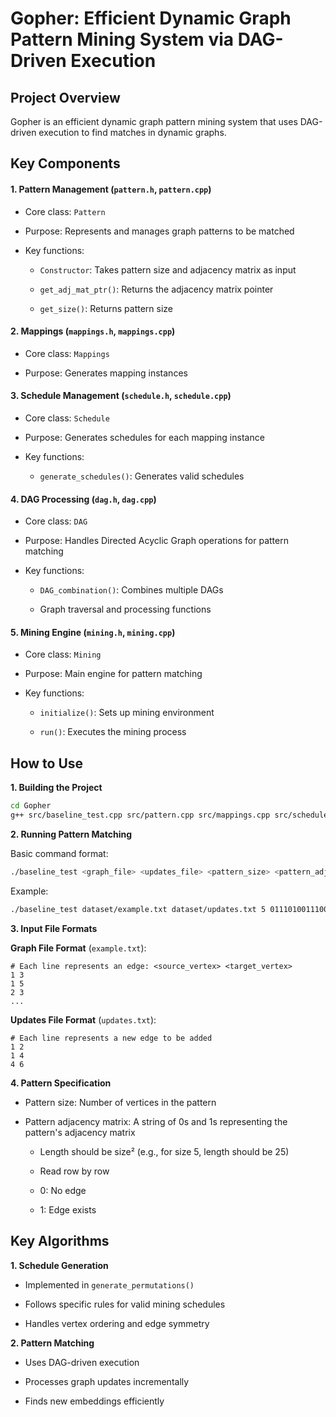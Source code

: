# Gopher: Efficient Dynamic Graph Pattern Mining System via DAG-Driven Execution
## Project Overview

Gopher is an efficient dynamic graph pattern mining system that uses DAG-driven execution to find matches in dynamic graphs.



## Key Components

#### 1. Pattern Management (`pattern.h`, `pattern.cpp`)

- Core class: `Pattern`

- Purpose: Represents and manages graph patterns to be matched

- Key functions:

  - `Constructor`: Takes pattern size and adjacency matrix as input

  - `get_adj_mat_ptr()`: Returns the adjacency matrix pointer

  - `get_size()`: Returns pattern size

#### 2. Mappings (`mappings.h`, `mappings.cpp`)

- Core class: `Mappings`

- Purpose: Generates mapping instances

#### 3. Schedule Management (`schedule.h`, `schedule.cpp`)

- Core class: `Schedule`

- Purpose: Generates schedules for each mapping instance

- Key functions:
  - `generate_schedules()`: Generates valid schedules

#### 4. DAG Processing (`dag.h`, `dag.cpp`)

- Core class: `DAG`

- Purpose: Handles Directed Acyclic Graph operations for pattern matching

- Key functions:

  - `DAG_combination()`: Combines multiple DAGs

  - Graph traversal and processing functions

#### 5. Mining Engine (`mining.h`, `mining.cpp`)

- Core class: `Mining`

- Purpose: Main engine for pattern matching

- Key functions:

  - `initialize()`: Sets up mining environment

  - `run()`: Executes the mining process

    

## How to Use

**1. Building the Project**

```bash
cd Gopher
g++ src/baseline_test.cpp src/pattern.cpp src/mappings.cpp src/schedule.cpp src/dag.cpp src/mining.cpp -o baseline_test
```

**2. Running Pattern Matching**

Basic command format:

```bash
./baseline_test <graph_file> <updates_file> <pattern_size> <pattern_adjacency_matrix>
```

Example:

```bash
./baseline_test dataset/example.txt dataset/updates.txt 5 0111010011100011100001100
```

**3. Input File Formats**

**Graph File Format** (`example.txt`):

```
# Each line represents an edge: <source_vertex> <target_vertex>
1 3
1 5
2 3
...
```

**Updates File Format** (`updates.txt`):

```
# Each line represents a new edge to be added
1 2
1 4
4 6
```

**4. Pattern Specification**

- Pattern size: Number of vertices in the pattern

- Pattern adjacency matrix: A string of 0s and 1s representing the pattern's adjacency matrix

  - Length should be size² (e.g., for size 5, length should be 25)

  - Read row by row

  - 0: No edge

  - 1: Edge exists



## Key Algorithms

**1. Schedule Generation**

- Implemented in `generate_permutations()`

- Follows specific rules for valid mining schedules

- Handles vertex ordering and edge symmetry

**2. Pattern Matching**

- Uses DAG-driven execution

- Processes graph updates incrementally

- Finds new embeddings efficiently
